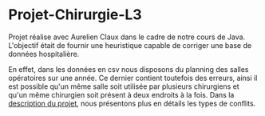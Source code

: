 # Projet-Chirurgie-L3

Projet réalise avec Aurelien Claux dans le cadre de notre cours de Java.
L'objectif était de fournir une heuristique capable de corriger une base de données hospitalière.

En effet, dans les données en csv nous disposons du planning des salles opératoires sur une année.
Ce dernier contient toutefois des erreurs, ainsi il est possible qu'un même salle soit utilisée par plusieurs chirurgiens et qu'un même chirurgien soit présent à deux endroits à la fois.
Dans la [description du projet](https://github.com/warwood/Projet-Chirurgie-L3/blob/master/DescriptionProjetHopital.pdf), nous présentons plus en détails les types de conflits.

